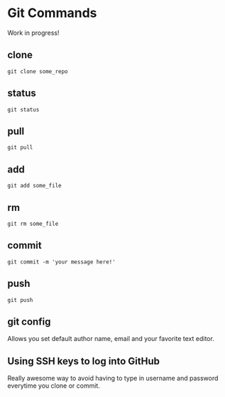 # Git Commands

Work in progress!

## clone

    git clone some_repo

## status

    git status

## pull

    git pull

## add

    git add some_file

## rm

    git rm some_file

## commit

    git commit -m 'your message here!'

## push

    git push

## git config
Allows you set default author name, email and your favorite text editor.

## Using SSH keys to log into GitHub
Really awesome way to avoid having to type in username and password everytime
you clone or commit.

